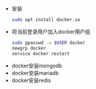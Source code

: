 - 安装
  ```bash
  sudo apt install docker.io
  ```
- 将当前登录用户加入docker用户组
  ```bash
  sudo gpasswd -a $USER docker
  newgrp docker
  service docker restart
  ```
- docker安装mongodb
- docker安装mariadb
- docker安装redis